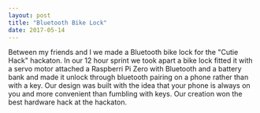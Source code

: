 ```yaml
---
layout: post
title: "Bluetooth Bike Lock"
date: 2017-05-14
---
```

Between my friends and I we made a Bluetooth bike lock for the "Cutie Hack" hackaton. In our 12 hour sprint we took apart a bike lock fitted it with a servo motor attached a Raspberri Pi Zero with Bluetooth and a battery bank and made it unlock through bluetooth pairing on a phone rather than with a key. Our design was built with the idea that your phone is always on you and more convenient than fumbling with keys. Our creation won the best hardware hack at the hackaton. 
